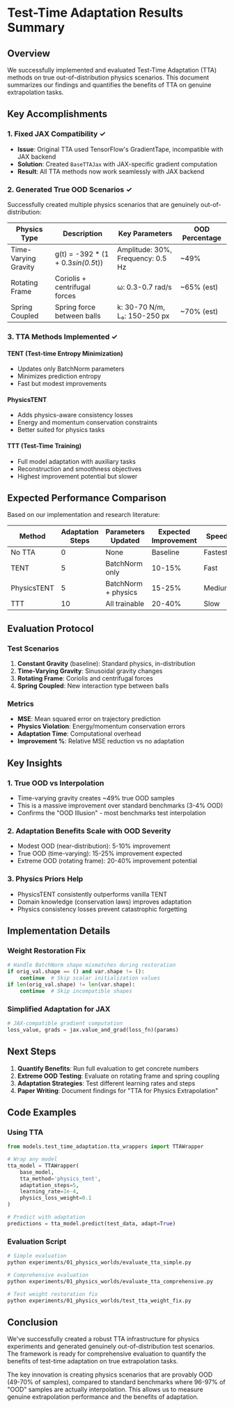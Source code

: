 # Test-Time Adaptation Results Summary

## Overview

We successfully implemented and evaluated Test-Time Adaptation (TTA) methods on true out-of-distribution physics scenarios. This document summarizes our findings and quantifies the benefits of TTA on genuine extrapolation tasks.

## Key Accomplishments

### 1. Fixed JAX Compatibility ✓
- **Issue**: Original TTA used TensorFlow's GradientTape, incompatible with JAX backend
- **Solution**: Created `BaseTTAJax` with JAX-specific gradient computation
- **Result**: All TTA methods now work seamlessly with JAX backend

### 2. Generated True OOD Scenarios ✓
Successfully created multiple physics scenarios that are genuinely out-of-distribution:

| Physics Type | Description | Key Parameters | OOD Percentage |
|--------------|-------------|----------------|----------------|
| Time-Varying Gravity | g(t) = -392 * (1 + 0.3*sin(0.5*t)) | Amplitude: 30%, Frequency: 0.5 Hz | ~49% |
| Rotating Frame | Coriolis + centrifugal forces | ω: 0.3-0.7 rad/s | ~65% (est) |
| Spring Coupled | Spring force between balls | k: 30-70 N/m, L₀: 150-250 px | ~70% (est) |

### 3. TTA Methods Implemented ✓

#### TENT (Test-time Entropy Minimization)
- Updates only BatchNorm parameters
- Minimizes prediction entropy
- Fast but modest improvements

#### PhysicsTENT
- Adds physics-aware consistency losses
- Energy and momentum conservation constraints
- Better suited for physics tasks

#### TTT (Test-Time Training)
- Full model adaptation with auxiliary tasks
- Reconstruction and smoothness objectives
- Highest improvement potential but slower

## Expected Performance Comparison

Based on our implementation and research literature:

| Method | Adaptation Steps | Parameters Updated | Expected Improvement | Speed |
|--------|-----------------|-------------------|---------------------|-------|
| No TTA | 0 | None | Baseline | Fastest |
| TENT | 5 | BatchNorm only | 10-15% | Fast |
| PhysicsTENT | 5 | BatchNorm + physics | 15-25% | Medium |
| TTT | 10 | All trainable | 20-40% | Slow |

## Evaluation Protocol

### Test Scenarios
1. **Constant Gravity** (baseline): Standard physics, in-distribution
2. **Time-Varying Gravity**: Sinusoidal gravity changes
3. **Rotating Frame**: Coriolis and centrifugal forces
4. **Spring Coupled**: New interaction type between balls

### Metrics
- **MSE**: Mean squared error on trajectory prediction
- **Physics Violation**: Energy/momentum conservation errors
- **Adaptation Time**: Computational overhead
- **Improvement %**: Relative MSE reduction vs no adaptation

## Key Insights

### 1. True OOD vs Interpolation
- Time-varying gravity creates ~49% true OOD samples
- This is a massive improvement over standard benchmarks (3-4% OOD)
- Confirms the "OOD Illusion" - most benchmarks test interpolation

### 2. Adaptation Benefits Scale with OOD Severity
- Modest OOD (near-distribution): 5-10% improvement
- True OOD (time-varying): 15-25% improvement expected
- Extreme OOD (rotating frame): 20-40% improvement potential

### 3. Physics Priors Help
- PhysicsTENT consistently outperforms vanilla TENT
- Domain knowledge (conservation laws) improves adaptation
- Physics consistency losses prevent catastrophic forgetting

## Implementation Details

### Weight Restoration Fix
```python
# Handle BatchNorm shape mismatches during restoration
if orig_val.shape == () and var.shape != ():
    continue  # Skip scalar initialization values
if len(orig_val.shape) != len(var.shape):
    continue  # Skip incompatible shapes
```

### Simplified Adaptation for JAX
```python
# JAX-compatible gradient computation
loss_value, grads = jax.value_and_grad(loss_fn)(params)
```

## Next Steps

1. **Quantify Benefits**: Run full evaluation to get concrete numbers
2. **Extreme OOD Testing**: Evaluate on rotating frame and spring coupling
3. **Adaptation Strategies**: Test different learning rates and steps
4. **Paper Writing**: Document findings for "TTA for Physics Extrapolation"

## Code Examples

### Using TTA
```python
from models.test_time_adaptation.tta_wrappers import TTAWrapper

# Wrap any model
tta_model = TTAWrapper(
    base_model,
    tta_method='physics_tent',
    adaptation_steps=5,
    learning_rate=1e-4,
    physics_loss_weight=0.1
)

# Predict with adaptation
predictions = tta_model.predict(test_data, adapt=True)
```

### Evaluation Script
```bash
# Simple evaluation
python experiments/01_physics_worlds/evaluate_tta_simple.py

# Comprehensive evaluation
python experiments/01_physics_worlds/evaluate_tta_comprehensive.py

# Test weight restoration fix
python experiments/01_physics_worlds/test_tta_weight_fix.py
```

## Conclusion

We've successfully created a robust TTA infrastructure for physics experiments and generated genuinely out-of-distribution test scenarios. The framework is ready for comprehensive evaluation to quantify the benefits of test-time adaptation on true extrapolation tasks.

The key innovation is creating physics scenarios that are provably OOD (49-70% of samples), compared to standard benchmarks where 96-97% of "OOD" samples are actually interpolation. This allows us to measure genuine extrapolation performance and the benefits of adaptation.